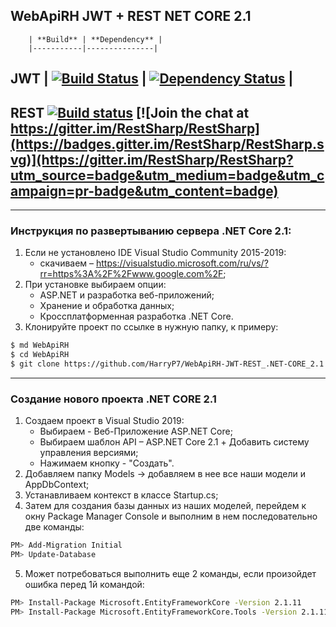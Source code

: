 ## WebApiRH  JWT + REST NET CORE 2.1

		| **Build** | **Dependency** |
		|-----------|---------------|
## JWT	| [![Build Status](https://secure.travis-ci.org/auth0/node-jsonwebtoken.svg?branch=master)](http://travis-ci.org/auth0/node-jsonwebtoken) | [![Dependency Status](https://david-dm.org/auth0/node-jsonwebtoken.svg)](https://david-dm.org/auth0/node-jsonwebtoken) |
## REST  [![Build status](https://ci.appveyor.com/api/projects/status/5vdwwducje0miayf?svg=true)](https://ci.appveyor.com/project/hallem/restsharp) [![Join the chat at https://gitter.im/RestSharp/RestSharp](https://badges.gitter.im/RestSharp/RestSharp.svg)](https://gitter.im/RestSharp/RestSharp?utm_source=badge&utm_medium=badge&utm_campaign=pr-badge&utm_content=badge)

-----------------------
### Инструкция по развертыванию сервера .NET Core 2.1:
1.  Если не установлено IDE Visual Studio Community 2015-2019: 
    * скачиваем – https://visualstudio.microsoft.com/ru/vs/?rr=https%3A%2F%2Fwww.google.com%2F;
2.  При установке выбираем опции: 
    * ASP.NET и разработка веб-приложений;
    * Хранение и обработка данных;
    * Кроссплатформенная разработка .NET Core.
3. Клонируйте проект по ссылке в нужную папку, к примеру: 
```bash
$ md WebApiRH
$ cd WebApiRH
$ git clone https://github.com/HarryP7/WebApiRH-JWT-REST_.NET-CORE_2.1.git
```

-----------------------
### Создание нового проекта .NET CORE 2.1
1. Создаем проект в Visual Studio 2019: 
    * Выбираем - Веб-Приложение ASP.NET Core;
    * Выбираем шаблон API –  ASP.NET Core 2.1 + Добавить систему управления версиями; 
    * Нажимаем кнопку - "Создать".
2. Добавляем папку Models -> добавляем в нее все наши модели и AppDbContext;
3. Устанавливаем контекст в классе Startup.cs;
4. Затем для создания базы данных из наших моделей, перейдем к окну Package Manager Console и выполним в нем последовательно две команды:
```bash
PM> Add-Migration Initial 
PM> Update-Database
```
5. Может потребоваться выполнить еще 2 команды, если произойдет ошибка перед 1й командой:
```bash
PM> Install-Package Microsoft.EntityFrameworkCore -Version 2.1.11
PM> Install-Package Microsoft.EntityFrameworkCore.Tools -Version 2.1.11
```